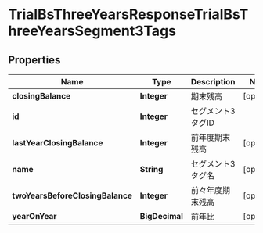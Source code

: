 

# TrialBsThreeYearsResponseTrialBsThreeYearsSegment3Tags


## Properties

Name | Type | Description | Notes
------------ | ------------- | ------------- | -------------
**closingBalance** | **Integer** | 期末残高 |  [optional]
**id** | **Integer** | セグメント3タグID | 
**lastYearClosingBalance** | **Integer** | 前年度期末残高 |  [optional]
**name** | **String** | セグメント3タグ名 |  [optional]
**twoYearsBeforeClosingBalance** | **Integer** | 前々年度期末残高 |  [optional]
**yearOnYear** | **BigDecimal** | 前年比 |  [optional]



